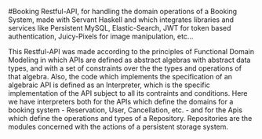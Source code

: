 #Booking
Restful-API, for handling the domain operations of a Booking System, made with Servant Haskell and which integrates libraries and services like Persistent MySQL, Elastic-Search, JWT for token based authentication, Juicy-Pixels for image manipulation, etc...

This Restful-API was made according to the principles of Functional Domain Modeling in which APIs are defined as abstract algebras with abstract data types, and with a set of constraints over the the types and operations of that algebra. Also, the code which implements the specification of an algebraic API is defined as an Interpreter, which is the specific implementation of the API subject to all its contraints and conditions. Here we have interpreters both for the APIs which define the domains for a booking system - Reservation, User, Cancellation, etc. - and for the Apis which define the operations and types of a Repository. Repositories are the modules concerned with the actions of a persistent storage system.
